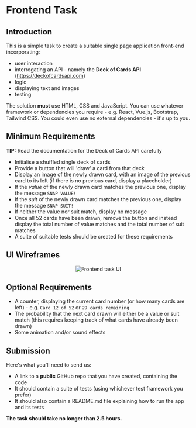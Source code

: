 # Frontend Task

## Introduction

This is a simple task to create a suitable single page application front-end incorporating:

 * user interaction
 * interrogating an API - namely the **Deck of Cards API** (https://deckofcardsapi.com)
 * logic
 * displaying text and images
 * testing

The solution **must** use HTML, CSS and JavaScript. You can use whatever framework or dependencies you require - e.g. React, Vue.js, Bootstrap, Tailwind CSS. You could even use no external dependencies - it's up to you.

## Minimum Requirements

**TIP:** Read the documentation for the Deck of Cards API carefully

 * Initialise a shuffled single deck of cards
 * Provide a button that will 'draw' a card from that deck
 * Display an image of the newly drawn card, with an image of the previous card to its left (if there is no previous card, display a placeholder)
 * If the _value_ of the newly drawn card matches the previous one, display the message `SNAP VALUE!`
 * If the _suit_ of the newly drawn card matches the previous one, display the message `SNAP SUIT!`
 * If neither the value nor suit match, display no message
 * Once all 52 cards have been drawn, remove the button and instead display the total number of value matches and the total number of suit matches
 * A suite of suitable tests should be created for these requirements

## UI Wireframes

<p align="center">
  <img src="https://user-images.githubusercontent.com/659658/111351711-5def5f00-867b-11eb-8550-797762f6b1f1.png" alt="Frontend task UI"/>
</p>

## Optional Requirements

 * A counter, displaying the current card number (or how many cards are left) - e.g. `Card 12 of 52` or `29 cards remaining`
 * The probability that the next card drawn will either be a value or suit match (this requires keeping track of what cards have already been drawn)
 * Some animation and/or sound effects

## Submission

Here's what you'll need to send us:

 * A link to a **public** GitHub repo that you have created, containing the code
 * It should contain a suite of tests (using whichever test framework you prefer)
 * It should also contain a README.md file explaining how to run the app and its tests

**The task should take no longer than 2.5 hours.**
